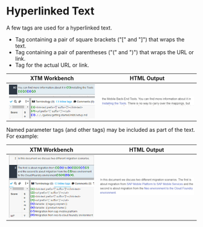 # Hyperlinked Text

A few tags are used for a hyperlinked text.

* Tag containing a pair of square brackets ("[" and "]") that wraps the text.
* Tag containing a pair of parentheses ("(" and ")") that wraps the URL or link.
* Tag for the actual URL or link.

| XTM Workbench | HTML Output |
| --- | --- |
| ![hyperlink](images/hyperlinked_text_xtm.jpg) | ![parameter](images/hyperlinked_text_html.jpg) |

Named parameter tags (and other tags) may be included as part of the text. For example:

| XTM Workbench | HTML Output |
| --- | --- |
| ![hyperlink para](images/hyperlinked_text_para_xtm.jpg) | ![parameter](images/hyperlinked_text_para_html.jpg) |